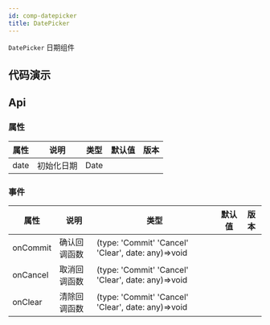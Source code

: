 ```yaml
---
id: comp-datepicker
title: DatePicker
---
```


`DatePicker` 日期组件

## 代码演示

## Api

### 属性

| 属性 | 说明 | 类型 | 默认值 | 版本 |
| -----| ----| ---- | -----| ----|
|date| 初始化日期| Date| | |

### 事件

| 属性 | 说明 | 类型 | 默认值 | 版本 |
| -----| ----| ---- | -----| ----|
| onCommit | 确认回调函数| (type: 'Commit' 'Cancel' 'Clear', date: any)=>void| | |
| onCancel | 取消回调函数| (type: 'Commit' 'Cancel' 'Clear', date: any)=>void| | |
| onClear | 清除回调函数| (type: 'Commit' 'Cancel' 'Clear', date: any)=>void| | |
